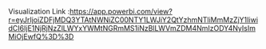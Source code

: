 Visualization Link :https://app.powerbi.com/view?r=eyJrIjoiZDFjMDQ3YTAtNWNiZC00NTY1LWJiY2QtYzhmNTliMmMzZjY1IiwidCI6IjE1NjRjNzZlLWYxYWMtNGRmMS1iNzBlLWVmZDM4NmIzODY4NyIsImMiOjEwfQ%3D%3D
